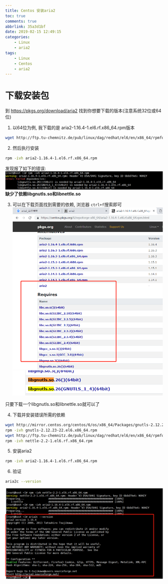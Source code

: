 ```yaml
---
title: Centos 安装aria2
toc: true
comments: true
abbrlink: 35a3d1bf
date: 2019-02-15 12:49:15
categories:
    - Linux
    - aria2
tags:
    - Linux
    - Centos
    - aria2
---
```


# 下载安装包
到 https://pkgs.org/download/aria2 找到你想要下载的版本(注意系统32位或64位)

<!-- more -->

1. 以64位为例, 我下载的是 aria2-1.16.4-1.el6.rf.x86_64.rpm版本
```bash
wget http://ftp.tu-chemnitz.de/pub/linux/dag/redhat/el6/en/x86_64/rpmforge/RPMS/aria2-1.16.4-1.el6.rf.x86_64.rpm
```

2. 然后执行安装
```bash
rpm -ivh aria2-1.16.4-1.el6.rf.x86_64.rpm
```
发现报了如下的错误:
![](/images/2019-02-15-13-18-28.png)
**缺少了依赖libgnutls.so和libnettle.so**

3. 可以在下载页面找到需要的依赖, 浏览器 `ctrl+f`搜索即可
![](/images/2019-02-15-13-20-13.png)
![](/images/2019-02-15-13-21-46.png)

只要下载一个libgnutls.so和libnettle.so就可以了

4. 下载并安装错误所需的依赖
```bash
wget http://mirror.centos.org/centos/6/os/x86_64/Packages/gnutls-2.12.23-22.el6.x86_64.rpm
rpm -ivh gnutls-2.12.23-22.el6.x86_64.rpm
wget http://ftp.tu-chemnitz.de/pub/linux/dag/redhat/el6/en/x86_64/rpmforge/RPMS/nettle-2.2-1.el6.rf.x86_64.rpm
rpm -ivh nettle-2.2-1.el6.rf.x86_64.rpm
```

5. 安装aria2
```bash
rpm -ivh aria2-1.16.4-1.el6.rf.x86_64.rpm
```

6. 验证
```bash
aria2c --version
```
![](/images/2019-02-15-13-27-43.png)


